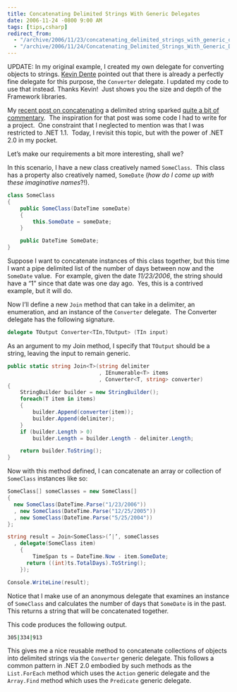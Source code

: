 ```yaml
---
title: Concatenating Delimited Strings With Generic Delegates
date: 2006-11-24 -0800 9:00 AM
tags: [tips,csharp]
redirect_from:
  - "/archive/2006/11/23/concatenating_delimited_strings_with_generic_delegates.aspx/"
  - "/archive/2006/11/24/Concatenating_Delimited_Strings_With_Generic_Delegates.aspx/"
---
```


UPDATE: In my original example, I created my own delegate for converting
objects to strings. [Kevin
Dente](http://weblogs.asp.net/kdente "Kevin Dente") pointed out that
there is already a perfectly fine delegate for this purpose, the
`Converter` delegate. I updated my code to use that instead. Thanks
Kevin!  Just shows you the size and depth of the Framework libraries.

My [recent post on
concatenating](https://haacked.com/archive/2006/11/21/Tip_Jar_Concatenating_A_Delimited_String.aspx "Delimited String Concatenation")
a delimited string sparked [quite a bit of
commentary](https://haacked.com/archive/2006/11/21/Tip_Jar_Concatenating_A_Delimited_String.aspx#feedback "Comments"). 
The inspiration for that post was some code I had to write for a
project.  One constraint that I neglected to mention was that I was
restricted to .NET 1.1.  Today, I revisit this topic, but with the power
of .NET 2.0 in my pocket.

Let’s make our requirements a bit more interesting, shall we?

In this scenario, I have a new class creatively named `SomeClass`.  This
class has a property also creatively named, `SomeDate` (*how do I come
up with these imaginative names*?!). 

```csharp
class SomeClass
{
    public SomeClass(DateTime someDate)
    {
        this.SomeDate = someDate;
    }

    public DateTime SomeDate;
}
```

Suppose I want to concatenate instances of this class together, but this
time I want a pipe delimited list of the number of days between now and
the `SomeDate` value.  For example, given the date *11/23/2006*, the
string should have a “1” since that date was one day ago.  Yes, this is
a contrived example, but it will do.

Now I’ll define a new `Join` method that can take in a delimiter, an
enumeration, and an instance of the `Converter` delegate.  The Converter
delegate has the following signature.

```csharp
delegate TOutput Converter<TIn,TOutput> (TIn input)
```

As an argument to my Join method, I specify that `TOutput` should be a
string, leaving the input to remain generic.

```csharp
public static string Join<T>(string delimiter
                             , IEnumerable<T> items
                             , Converter<T, string> converter)
{
    StringBuilder builder = new StringBuilder();
    foreach(T item in items)
    {
        builder.Append(converter(item));
        builder.Append(delimiter);
    }
    if (builder.Length > 0)
        builder.Length = builder.Length - delimiter.Length;

    return builder.ToString();
}
```

Now with this method defined, I can concatenate an array or collection
of `SomeClass` instances like so:

```csharp
SomeClass[] someClasses = new SomeClass[]
{
  new SomeClass(DateTime.Parse("1/23/2006"))
  , new SomeClass(DateTime.Parse("12/25/2005"))
  , new SomeClass(DateTime.Parse("5/25/2004"))
};

string result = Join<SomeClass>(’|’, someClasses
  , delegate(SomeClass item)
    {
        TimeSpan ts = DateTime.Now - item.SomeDate;
      return ((int)ts.TotalDays).ToString();
    });

Console.WriteLine(result);
```

Notice that I make use of an anonymous delegate that examines an
instance of `SomeClass` and calculates the number of days that
`SomeDate` is in the past.  This returns a string that will be
concatenated together.

This code produces the following output.

```bash
305|334|913
```

This gives me a nice reusable method to concatenate collections of
objects into delimited strings via the `Converter` generic delegate.
This follows a common pattern in .NET 2.0 embodied by such methods as
the `List.ForEach` method which uses the `Action` generic delegate and
the `Array.Find` method which uses the `Predicate` generic delegate.
